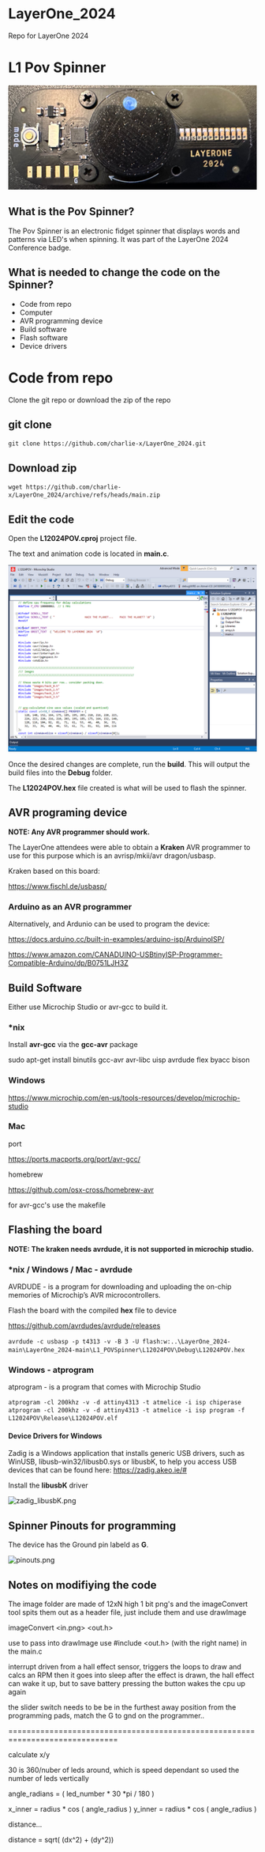 # LayerOne_2024
Repo for LayerOne 2024

# L1 Pov Spinner

![spinner_photo.png](docs/spinner_photo.png)

## What is the Pov Spinner?

The Pov Spinner is an electronic fidget spinner that displays words and patterns via LED's when spinning. It was part of the LayerOne 2024 Conference badge.

## What is needed to change the code on the Spinner?

* Code from repo
* Computer
* AVR programming device
* Build software
* Flash software
* Device drivers

# Code from repo

Clone the git repo or download the zip of the repo

## git clone
```
git clone https://github.com/charlie-x/LayerOne_2024.git
```

## Download zip

```
wget https://github.com/charlie-x/LayerOne_2024/archive/refs/heads/main.zip
```

## Edit the code

Open the **L12024POV.cproj** project file.

The text and animation code is located in **main.c**.

![microchip_studio.png](docs/microchip_studio.png)

Once the desired changes are complete, run the **build**. This will output the build files into the **Debug** folder.  

The **L12024POV.hex** file created is what will be used to flash the spinner.

## AVR programing device

**NOTE: Any AVR programmer should work.**

The LayerOne attendees were able to obtain a **Kraken** AVR programmer to use for this purpose which is an avrisp/mkii/avr dragon/usbasp.

Kraken based on this board: 

https://www.fischl.de/usbasp/

### Arduino as an AVR programmer

Alternatively, and Ardunio can be used to program the device:

https://docs.arduino.cc/built-in-examples/arduino-isp/ArduinoISP/

https://www.amazon.com/CANADUINO-USBtinyISP-Programmer-Compatible-Arduino/dp/B0751LJH3Z

## Build Software

Either use Microchip Studio or avr-gcc to build it.

### *nix

Install **avr-gcc** via the **gcc-avr** package

sudo apt-get install binutils gcc-avr avr-libc uisp avrdude flex byacc bison

### Windows

https://www.microchip.com/en-us/tools-resources/develop/microchip-studio

### Mac

port

https://ports.macports.org/port/avr-gcc/

homebrew

https://github.com/osx-cross/homebrew-avr

for avr-gcc's use the makefile

## Flashing the board

**NOTE: The kraken needs avrdude, it is not supported in microchip studio.**

### *nix / Windows / Mac - avrdude

AVRDUDE - is a program for downloading and uploading the on-chip memories of Microchip’s AVR microcontrollers.

Flash the board with the compiled **hex** file to device

https://github.com/avrdudes/avrdude/releases

```avrdude -c usbasp -p t4313 -v -B 3 -U flash:w:..\LayerOne_2024-main\LayerOne_2024-main\L1_POVSpinner\L12024POV\Debug\L12024POV.hex```

### Windows - atprogram

atprogram - is a program that comes with Microchip Studio

```
atprogram -cl 200khz -v -d attiny4313 -t atmelice -i isp chiperase
atprogram -cl 200khz -v -d attiny4313 -t atmelice -i isp program -f L12024POV\Release\L12024POV.elf
```

#### Device Drivers for Windows

Zadig is a Windows application that installs generic USB drivers, such as WinUSB, libusb-win32/libusb0.sys or libusbK, to help you access USB devices that can be found here:
https://zadig.akeo.ie/#

Install the **libusbK** driver

![zadig_libusbK.png](docs/zadig_libusbK.png)


## Spinner Pinouts for programming

The device has the Ground pin labeld as **G**. 

![pinouts.png](docs/pinouts.png)

## Notes on modifiying the code

The image folder are made of 12xN high 1 bit png's and the imageConvert tool spits them out as a header file, just include them and use drawImage

imageConvert <in.png> <out.h> <label>

use <label> to pass into drawImage use #include <out.h> (with the right name) in the main.c

interrupt driven from a hall effect sensor, triggers the loops to draw and calcs an RPM then it goes into sleep after the effect is drawn, the hall effect can wake it up, but to save battery pressing the button wakes the cpu up again

the slider switch needs to be be in the furthest away position from the programming pads, match the G to gnd on the programmer..

==============================================================================

calculate x/y

30 is 360/nuber of leds around, which is speed dependant  so used the number of leds vertically

  angle_radians = ( led_number * 30 *pi / 180  )

  x_inner = radius * cos ( angle_radius )
  y_inner = radius * cos ( angle_radius )

distance...

  distance = sqrt( (dx^2) + (dy^2))
